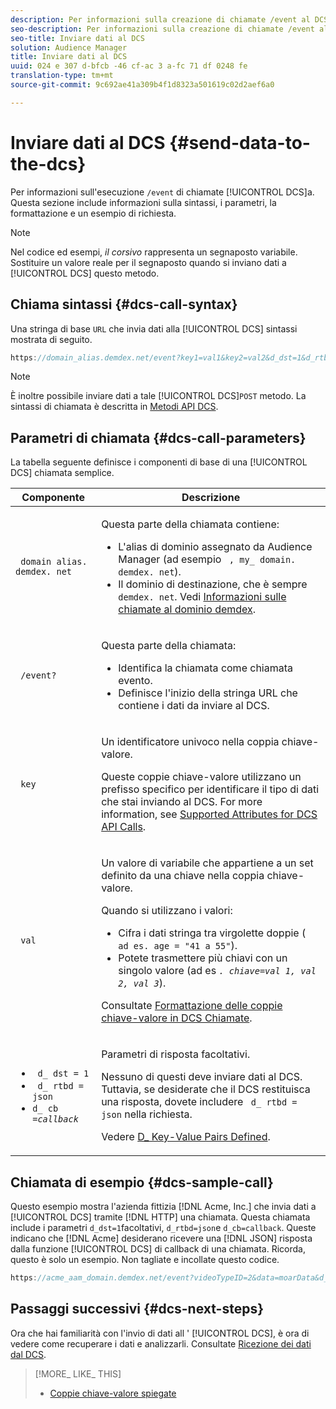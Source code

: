 ```yaml
---
description: Per informazioni sulla creazione di chiamate /event al DCS, iniziate qui. Questa sezione include informazioni sulla sintassi, i parametri, la formattazione e un esempio di richiesta.
seo-description: Per informazioni sulla creazione di chiamate /event al DCS, iniziate qui. Questa sezione include informazioni sulla sintassi, i parametri, la formattazione e un esempio di richiesta.
seo-title: Inviare dati al DCS
solution: Audience Manager
title: Inviare dati al DCS
uuid: 024 e 307 d-bfcb -46 cf-ac 3 a-fc 71 df 0248 fe
translation-type: tm+mt
source-git-commit: 9c692ae41a309b4f1d8323a501619c02d2aef6a0

---
```



# Inviare dati al DCS {#send-data-to-the-dcs}

Per informazioni sull'esecuzione `/event` di chiamate [!UICONTROL DCS]a. Questa sezione include informazioni sulla sintassi, i parametri, la formattazione e un esempio di richiesta.

>[!NOTE]
>
>Nel codice ed esempi, *il corsivo* rappresenta un segnaposto variabile. Sostituire un valore reale per il segnaposto quando si inviano dati a [!UICONTROL DCS] questo metodo.

## Chiama sintassi {#dcs-call-syntax}

Una stringa di base `URL` che invia dati alla [!UICONTROL DCS] sintassi mostrata di seguito.

```js
https://domain_alias.demdex.net/event?key1=val1&key2=val2&d_dst=1&d_rtbd=json&d_cb=callback
```

>[!NOTE]
>
>È inoltre possibile inviare dati a tale [!UICONTROL DCS]`POST` metodo. La sintassi di chiamata è descritta in [Metodi API DCS](../../../api/dcs-intro/dcs-api-reference/dcs-api-methods.md).

## Parametri di chiamata {#dcs-call-parameters}

La tabella seguente definisce i componenti di base di una [!UICONTROL DCS] chiamata semplice.

<table id="table_5F6A5B324EB848168543386516FBF384"> 
 <thead> 
  <tr> 
   <th colname="col1" class="entry"> Componente </th> 
   <th colname="col2" class="entry"> Descrizione </th> 
  </tr> 
 </thead>
 <tbody> 
  <tr> 
   <td colname="col1"> <p> <code> domain alias. demdex. net</code> </p> </td> 
   <td colname="col2"> <p>Questa parte della chiamata contiene: </p> <p> 
     <ul id="ul_3EDA9C7BA6794D06BCB07A75A9BD2372"> 
      <li id="li_74624CA78D6F4536A8164AE1FA1DECB9">L'alias di dominio assegnato da <span class="keyword"> Audience Manager</span> (ad esempio <code> , my_ domain. demdex. net</code>). </li> 
      <li id="li_08ABE91CA247403AA480B3FB4BEF83BA">Il dominio di destinazione, che è sempre <code> demdex. net</code>. Vedi <a href="../../../reference/demdex-calls.md">Informazioni sulle chiamate al dominio demdex</a>. </li> 
     </ul> </p> </td> 
  </tr> 
  <tr> 
   <td colname="col1"> <p> <code> /event?</code> </p> </td> 
   <td colname="col2"> <p>Questa parte della chiamata: </p> <p> 
     <ul id="ul_6332444A305A4F12A7CBE471CA508516"> 
      <li id="li_1C5C111B2B0E4621B3FC0C20D6516041">Identifica la chiamata come chiamata evento. </li> 
      <li id="li_DBCE9B1C70604A629ECD7AC0A9052198">Definisce l'inizio della stringa URL che contiene i dati da inviare al <span class="wintitle"> DCS</span>. </li> 
     </ul> </p> </td> 
  </tr> 
  <tr> 
   <td colname="col1"> <p> <code> key</code> </p> </td> 
   <td colname="col2"> <p>Un identificatore univoco nella coppia chiave-valore. </p> <p>Queste coppie chiave-valore utilizzano un prefisso specifico per identificare il tipo di dati che stai inviando al <span class="wintitle"> DCS</span>. For more information, see <a href="../../../api/dcs-intro/dcs-api-reference/dcs-keys.md"> Supported Attributes for DCS API Calls</a>. </p> </td> 
  </tr> 
  <tr> 
   <td colname="col1"> <p> <code> val</code> </p> </td> 
   <td colname="col2"> <p>Un valore di variabile che appartiene a un set definito da una chiave nella coppia chiave-valore. </p> <p>Quando si utilizzano i valori: </p> <p> 
     <ul id="ul_624DC78759F74AD8920220058E54E083"> 
      <li id="li_091E5B4820EC4A93B775433E428E74AB">Cifra i dati stringa tra virgolette doppie ( <code> ad es. age = "41 a 55"</code>). </li> 
      <li id="li_C558E3BA6EE34413BBBB962D4CD0D10E">Potete trasmettere più chiavi con un singolo valore (ad es <i><code>. chiave</i>=<i>val 1, val 2, val 3</i></code></i>). </i></li> 
     </ul> </p> <p>Consultate <a href="../../../api/dcs-intro/dcs-api-reference/dcs-key-format.md"> Formattazione delle coppie chiave-valore in DCS Chiamate</a>. </p> </td>
  </tr> 
  <tr> 
   <td colname="col1"> <p> 
     <ul id="ul_36E2C1A0538D4D2C94DFC1335720A524"> 
      <li id="li_8902EED431CE4F0189A94868FA52DB1F"> <code> d_ dst = 1</code> </li> 
      <li id="li_4B6B29499D444E31808DE0A9AA0442D0"> <code> d_ rtbd = json</code> </li> 
      <li id="li_3430CD0438604B83BE6437E6EC480816"> <code>d_ cb =<i>callback</i></code> </li>
     </ul> </p> </td> 
   <td colname="col2"> <p>Parametri di risposta facoltativi. </p> <p> Nessuno di questi deve inviare dati al <span class="wintitle"> DCS</span>. Tuttavia, se desiderate che il <span class="wintitle"> DCS</span> restituisca una risposta, dovete includere <code> d_ rtbd = json</code> nella richiesta. </p> <p>Vedere <a href="../../../api/dcs-intro/dcs-api-reference/dcs-keys.md#d-attributes"> D_ Key-Value Pairs Defined</a>. </p> </td> 
  </tr>
 </tbody>
</table>

## Chiamata di esempio {#dcs-sample-call}

Questo esempio mostra l'azienda fittizia [!DNL Acme, Inc.] che invia dati a [!UICONTROL DCS] tramite [!DNL HTTP] una chiamata. Questa chiamata include i parametri `d_dst=1`facoltativi, `d_rtbd=json`e `d_cb=callback`. Queste indicano che [!DNL Acme] desiderano ricevere una [!DNL JSON] risposta dalla funzione [!UICONTROL DCS] di callback di una chiamata. Ricorda, questo è solo un esempio. Non tagliate e incollate questo codice.

```js
https://acme_aam_domain.demdex.net/event?videoTypeID=2&data=moarData&d_dst=1&d_rtbd=json&d_cb=acme_callback
```

## Passaggi successivi {#dcs-next-steps}

Ora che hai familiarità con l'invio di dati all ' [!UICONTROL DCS], è ora di vedere come recuperare i dati e analizzarli. Consultate [Ricezione dei dati dal DCS](../../../api/dcs-intro/dcs-event-calls/dcs-url-receive.md).

>[!MORE_ LIKE_ THIS]
>
>* [Coppie chiave-valore spiegate](../../../reference/key-value-pairs-explained.md)

